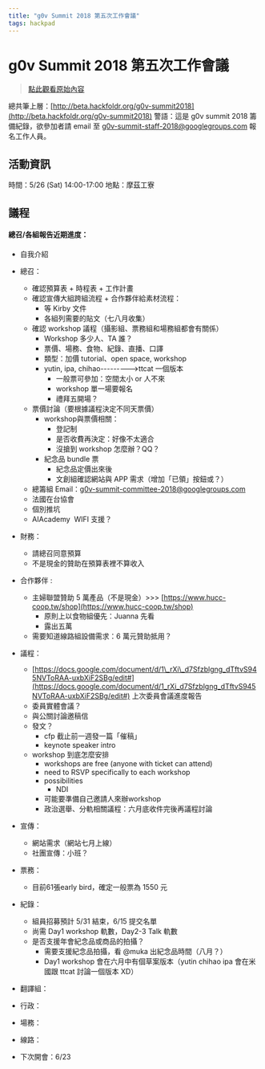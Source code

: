 ```yaml
---
title: "g0v Summit 2018 第五次工作會議"
tags: hackpad
---
```


# g0v Summit 2018 第五次工作會議

> [點此觀看原始內容](https://g0v.hackpad.tw/g0v-Summit-2018-5th)


總共筆上層：[http://beta.hackfoldr.org/g0v-summit2018](http://beta.hackfoldr.org/g0v-summit2018)
警語：這是 g0v summit 2018 籌備紀錄，欲參加者請 email 至 [g0v-summit-staff-2018@googlegroups.com](mailto:g0v-summit-staff-2018@googlegroups.com) 報名工作人員。

## 活動資訊

時間：5/26 (Sat) 14:00-17:00
地點：摩茲工寮

## 議程

#### 總召/各組報告近期進度：

- 自我介紹
- 總召：
    - 確認預算表 \+ 時程表 +  工作計畫
    - 確認宣傳大組跨組流程 \+ 合作夥伴給素材流程：
        - 等  Kirby  文件
        - 各組列需要的貼文（七八月收集）
    - 確認 workshop 議程（攝影組、票務組和場務組都會有關係）
        - Workshop 多少人、TA  誰？
        - 票價、場務、食物、紀錄、直播、口譯
        - 類型：加價 tutorial、open space, workshop
        - yutin, ipa, chihao--------->ttcat 一個版本
            - 一般票可參加：空間太小 or 人不來
            - workshop 單一場要報名
            - 禮拜五開場？
    - 票價討論（要根據議程決定不同天票價）
        - workshop與票價相關：
            - 登記制
            - 是否收費再決定：好像不太適合
            - 沒搶到 workshop 怎麼辦？QQ？
        - 紀念品 bundle 票
            - 紀念品定價出來後
            - 文創組確認網站與 APP 需求（增加「已領」按鈕或？）
    - 總籌組 Email：g0v-summit-committee-2018@googlegroups.com
    - 法國在台協會
    - 個別推坑
    - AIAcademy  WIFI 支援？

- 財務：
    - 請總召同意預算
    - 不是現金的贊助在預算表裡不算收入
- 合作夥伴 :
    - 主婦聯盟贊助 5 萬產品（不是現金）>>\> [https://www.hucc-coop.tw/shop](https://www.hucc-coop.tw/shop)
        - 原則上以食物組優先：Juanna 先看
        - 露出五萬
    - 需要知道線路組設備需求：6 萬元贊助抵用？
- 議程：
    - [https://docs.google.com/document/d/1\_rXi\_d7Sfzblgng_dTftvS945NVToRAA-uxbXiF2SBg/edit#](https://docs.google.com/document/d/1_rXi_d7Sfzblgng_dTftvS945NVToRAA-uxbXiF2SBg/edit#) 上次委員會議進度報告
    - 委員實體會議？
    - 與公關討論邀稿信
    - 發文？
        - cfp  截止前一週發一篇「催稿」
        - keynote speaker intro
    - workshop  到底怎麼安排
        - workshops are free (anyone with ticket can attend)
        - need to RSVP specifically to each workshop
        - possibilities
            - NDI
        - 可能要準備自己邀請人來辦workshop
        - 政治選舉、分軌相關議程：六月底收件完後再議程討論
- 宣傳：
    - 網站需求（網站七月上線）
    - 社團宣傳：小班？
- 票務：
    - 目前61張early bird，確定一般票為 1550 元
- 紀錄：
    - 組員招募預計 5/31 結束，6/15 提交名單
    - 尚需 Day1 workshop 軌數，Day2-3 Talk 軌數
    - 是否支援年會紀念品或商品的拍攝？
        - 需要支援紀念品拍攝，看 @muka 出紀念品時間（八月？）
        - Day1 workshop 會在六月中有個草案版本（yutin chihao ipa 會在米國跟 ttcat 討論一個版本 XD）
- 翻譯組：
- 行政：
- 場務：
- 線路：
- 下次開會：6/23


